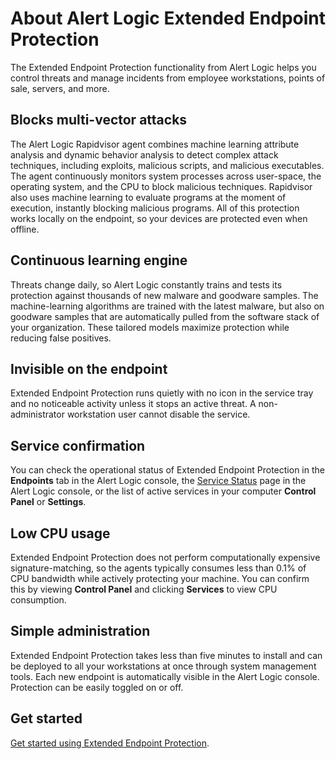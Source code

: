 # About Alert Logic Extended Endpoint Protection

The Extended Endpoint Protection functionality from Alert Logic helps you control threats and manage incidents from employee workstations, points of sale, servers, and more.

## Blocks multi-vector attacks

The Alert Logic Rapidvisor agent combines machine learning attribute analysis and dynamic behavior analysis to detect complex attack techniques, including exploits, malicious scripts, and malicious executables. The agent continuously monitors system processes across user-space, the operating system, and the CPU to block malicious techniques. Rapidvisor also uses machine learning to evaluate programs at the moment of execution, instantly blocking malicious programs. All of this protection works locally on the endpoint, so your devices are protected even when offline.

## Continuous learning engine

Threats change daily, so Alert Logic constantly trains and tests its protection against thousands of new malware and goodware samples. The machine-learning algorithms are trained with the latest malware, but also on goodware samples that are automatically pulled from the software stack of your organization. These tailored models maximize protection while reducing false positives.

## Invisible on the endpoint

Extended Endpoint Protection runs quietly with no icon in the service tray  and no noticeable activity unless it stops an active threat. A non-administrator workstation user cannot disable the service.

## Service confirmation

You can check the operational status of Extended Endpoint Protection in  the **Endpoints** tab in the Alert Logic console, the [Service Status](../analyze/service-status.md) page in the Alert Logic console, or  the list of active services in your computer **Control Panel** or **Settings**.

## Low CPU usage

Extended Endpoint Protection does not perform computationally expensive signature-matching, so the agents typically consumes less than 0.1% of CPU bandwidth while actively protecting your machine. You can confirm this by viewing **Control Panel** and clicking **Services** to view CPU consumption.

## Simple administration

Extended Endpoint Protection takes less than five minutes to install and can be deployed to all your workstations at once through system management tools. Each new endpoint is automatically visible in the Alert Logic console. Protection can be easily toggled on or off.

## Get started

[Get started using Extended Endpoint Protection](endpoint-protection.md).
